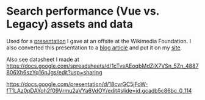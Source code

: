 # Search performance (Vue vs. Legacy) assets and data

Used for a [presentation](https://docs.google.com/presentation/d/1yqriwmHLgWJCLqmalebACp3Y09FVjJSHzt5WuR-nxVA/edit?usp=sharing) I gave at an offsite at the Wikimedia Foundation. I also converted this presentation to a [blog article](https://www.nray.io/blog/analyzing-search-performance) and put it on my [site](https://www.nray.io).

Also see datasheet I made at https://docs.google.com/spreadsheets/d/1cTvsAEoqbMdZiX7VSn_5Zn_4887806Xh6szYq16nJgs/edit?usp=sharing

https://docs.google.com/presentation/d/18cvrGC5jFoW-fT1LAz0pDAYoh2f09Vrmu2aVYa6VdOY/edit#slide=id.gcadb5c86bc_0_114
